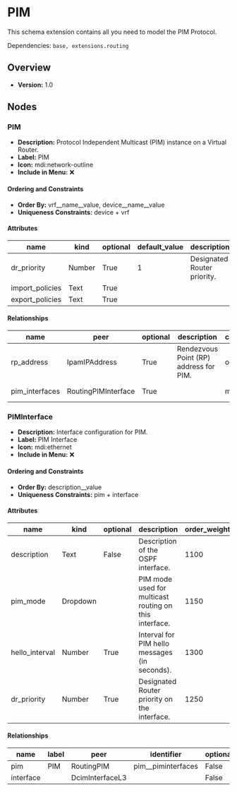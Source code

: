# PIM

This schema extension contains all you need to model the PIM Protocol.

Dependencies: `base, extensions.routing`

## Overview

- **Version:** 1.0

## Nodes

### PIM

- **Description:** Protocol Independent Multicast (PIM) instance on a Virtual Router.
- **Label:** PIM
- **Icon:** mdi:network-outline
- **Include in Menu:** ❌


#### Ordering and Constraints
- **Order By:** vrf__name__value, device__name__value
- **Uniqueness Constraints:** device + vrf
#### Attributes

| name | kind | optional | default_value | description | order_weight |
| ---- | ---- | -------- | ------------- | ----------- | ------------ |
| dr_priority | Number | True | 1 | Designated Router priority. | 1250 |
| import_policies | Text | True |  |  | 1300 |
| export_policies | Text | True |  |  | 1350 |

#### Relationships

| name | peer | optional | description | cardinality | kind | label | identifier |
| ---- | ---- | -------- | ----------- | ----------- | ---- | ----- | ---------- |
| rp_address | IpamIPAddress | True | Rendezvous Point (RP) address for PIM. | one | Attribute |  |  |
| pim_interfaces | RoutingPIMInterface | True |  | many | Component | PIM Interfaces | pim__piminterfaces |

### PIMInterface

- **Description:** Interface configuration for PIM.
- **Label:** PIM Interface
- **Icon:** mdi:ethernet
- **Include in Menu:** ❌


#### Ordering and Constraints
- **Order By:** description__value
- **Uniqueness Constraints:** pim + interface
#### Attributes

| name | kind | optional | description | order_weight | choices | default_value |
| ---- | ---- | -------- | ----------- | ------------ | ------- | ------------- |
| description | Text | False | Description of the OSPF interface. | 1100 | `` |  |
| pim_mode | Dropdown |  | PIM mode used for multicast routing on this interface. | 1150 | `sparse, dense, bidirectional` |  |
| hello_interval | Number | True | Interval for PIM hello messages (in seconds). | 1300 | `` | 30 |
| dr_priority | Number | True | Designated Router priority on the interface. | 1250 | `` | 1 |

#### Relationships

| name | label | peer | identifier | optional | cardinality | kind | order_weight |
| ---- | ----- | ---- | ---------- | -------- | ----------- | ---- | ------------ |
| pim | PIM | RoutingPIM | pim__piminterfaces | False | one | Parent |  |
| interface |  | DcimInterfaceL3 |  | False | one | Attribute | 1200 |
